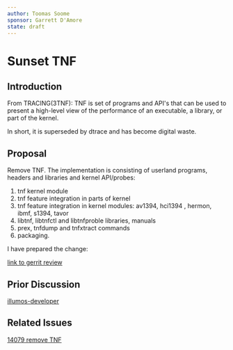 ```yaml
---
author: Toomas Soome
sponsor: Garrett D'Amore
state: draft
---
```


# Sunset TNF

## Introduction

From TRACING(3TNF):
TNF is set of programs and API's that can be used to present a high-level view of the performance of an executable, a library, or part of the kernel.

In short, it is superseded by dtrace and has become digital waste.

## Proposal

Remove TNF. The implementation is consisting of userland programs, headers and libraries and kernel API/probes:

1. tnf kernel module
2. tnf feature integration in parts of kernel
3. tnf feature integration in kernel modules: av1394, hci1394 , hermon, ibmf, s1394, tavor
4. libtnf, libtnfctl and libtnfproble libraries, manuals
5. prex, tnfdump and tnfxtract commands
6. packaging.

I have prepared the change:

[link to gerrit review](https://code.illumos.org/c/illumos-gate/+/1707)

## Prior Discussion

[illumos-developer](https://illumos.topicbox.com/groups/developer/T35ec4a1cf45f3206-Me7b3ac7e1ca6b0c8ac78b971/tnf)

## Related Issues

[14079 remove TNF](https://www.illumos.org/issues/14079)
